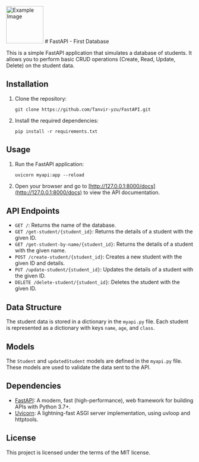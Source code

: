 <img src="[example.png](https://ibb.co/ZBgH5ZL)" alt="Example Image" style="height: 100px; width:100px;"/>
# FastAPI - First Database

This is a simple FastAPI application that simulates a database of students. It allows you to perform basic CRUD operations (Create, Read, Update, Delete) on the student data.

## Installation

1. Clone the repository:

    ```
    git clone https://github.com/Tanvir-yzu/FastAPI.git
    ```

2. Install the required dependencies:

    ```
    pip install -r requirements.txt
    ```

## Usage

1. Run the FastAPI application:

    ```
    uvicorn myapi:app --reload
    ```

2. Open your browser and go to [http://127.0.0.1:8000/docs](http://127.0.0.1:8000/docs) to view the API documentation.

## API Endpoints

- `GET /`: Returns the name of the database.
- `GET /get-student/{student_id}`: Returns the details of a student with the given ID.
- `GET /get-student-by-name/{student_id}`: Returns the details of a student with the given name.
- `POST /create-student/{student_id}`: Creates a new student with the given ID and details.
- `PUT /update-student/{student_id}`: Updates the details of a student with the given ID.
- `DELETE /delete-student/{student_id}`: Deletes the student with the given ID.

## Data Structure

The student data is stored in a dictionary in the `myapi.py` file. Each student is represented as a dictionary with keys `name`, `age`, and `class`.

## Models

The `Student` and `updatedStudent` models are defined in the `myapi.py` file. These models are used to validate the data sent to the API.

## Dependencies

- [FastAPI](https://fastapi.tiangolo.com/): A modern, fast (high-performance), web framework for building APIs with Python 3.7+.
- [Uvicorn](https://www.uvicorn.org/): A lightning-fast ASGI server implementation, using uvloop and httptools.

## License

This project is licensed under the terms of the MIT license.
